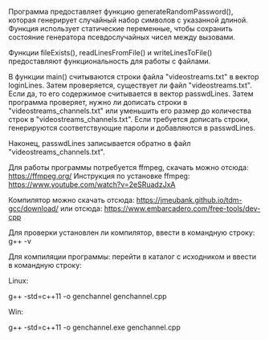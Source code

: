 Программа предоставляет функцию generateRandomPassword(), которая генерирует случайный набор символов с указанной длиной. Функция использует статические переменные, чтобы сохранить состояние генератора псевдослучайных чисел между вызовами.

Функции fileExists(), readLinesFromFile() и writeLinesToFile() предоставляют функциональность для работы с файлами.

В функции main() считываются строки файла "videostreams.txt" в вектор loginLines. Затем проверяется, существует ли файл "videostreams.txt". Если да, то его содержимое считывается в вектор passwdLines. Затем программа проверяет, нужно ли дописать строки в "videostreams_channels.txt" или уменьшить его размер до количества строк в "videostreams_channels.txt". Если требуется дописать строки, генерируются соответствующие пароли и добавляются в passwdLines.

Наконец, passwdLines записывается обратно в файл "videostreams_channels.txt".


Для работы программы потребуется ffmpeg, скачать можно отсюда: https://ffmpeg.org/ Инструкция по установке ffmpeg: https://www.youtube.com/watch?v=2eSRuadzJxA

Компилятор можно скачать отсюда: https://jmeubank.github.io/tdm-gcc/download/ или отсюда: https://www.embarcadero.com/free-tools/dev-cpp

Для проверки установлен ли компилятор, ввести в командную строку: g++ -v

Для компиляции программы: перейти в каталог с исходником и ввести в командную строку:

Linux:

g++ -std=c++11 -o genchannel genchannel.cpp

Win:

g++ -std=c++11 -o genchannel.exe genchannel.cpp
